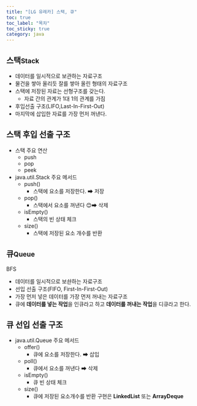 ```yaml
---
title: "[LG 유레카] 스택, 큐"
toc: true
toc_label: "목차"
toc_sticky: true
category: java
---
```


## 스택<small>Stack</small>
- 데이터를 일시적으로 보관하는 자료구조
- 물건을 쌓아 올리듯 잘를 쌓아 올린 형태의 자료구조
- 스택에 저장된 자료는 선형구조를 갖는다.
  - 자료 간의 관계가 1대 1의 관계를 가짐
- 후입선출 구조(LIFO,Last-In-First-Out)
- 마지막에 삽입한 자료를 가장 먼저 꺼낸다.
## 스택 후입 선출 구조
- 스택 주요 연산
  - push
  - pop
  - peek
- java.util.Stack 주요 메서드
  - push()
    - 스택에 요소를 저장한다. ➡ 저장
  - pop()
    - 스택에서 요소를 꺼낸다 😊➡ 삭제
  - isEmpty()
    - 스택의 빈 상태 체크
  - size()
    - 스택에 저장된 요소 개수를 반환
## 큐<small>Queue</small>
BFS
- 데이터를 일시적으로 보솬하는 자료구조
- 선입 선출 구조(FIFO, First-In-First-Out)
- 가장 먼저 넣은 데이터를 가장 먼저 꺼내는 자료구조
- 큐에 **데이터를 넣는 작업**을 <span class="hlm">인큐</span>라고 하고 **데이터를 꺼내는 작업**을 <span class="hlm">디큐</span>라고 한다.
## 큐 선입 선출 구조
- java.util.Queue 주요 메서드
  - offer()
    - 큐에 요소를 저장한다. ➡ 삽입
  - poll()
    - 큐에서 요소를 꺼낸다 ➡ 삭제
  - isEmpty()
    - 큐 빈 상태 체크
  - size()
    - 큐에 저장된 요소개수를 반환
구현은 **LinkedList** 또는 **ArrayDeque**